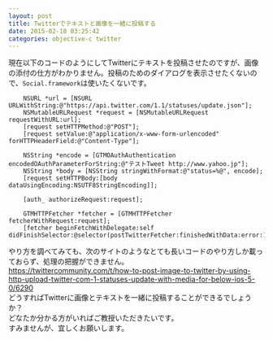 ```yaml
---
layout: post
title: Twitterでテキストと画像を一緒に投稿する
date: 2015-02-18 03:25:42
categories: objective-c twitter
---
```

<p>現在以下のコードのようにしてTwitterにテキストを投稿させたのですが、画像の添付の仕方がわかりません。投稿のためのダイアログを表示させたくないので、<code>Social.framework</code>は使いたくないです。</p>

<pre><code>    NSURL *url = [NSURL URLWithString:@"https://api.twitter.com/1.1/statuses/update.json"];
    NSMutableURLRequest *request = [NSMutableURLRequest requestWithURL:url];
    [request setHTTPMethod:@"POST"];
    [request setValue:@"application/x-www-form-urlencoded" forHTTPHeaderField:@"Content-Type"];

    NSString *encode = [GTMOAuthAuthentication encodedOAuthParameterForString:@"テストTweet http://www.yahoo.jp"];
    NSString *body = [NSString stringWithFormat:@"status=%@", encode];
    [request setHTTPBody:[body dataUsingEncoding:NSUTF8StringEncoding]];

    [auth_ authorizeRequest:request];

    GTMHTTPFetcher *fetcher = [GTMHTTPFetcher fetcherWithRequest:request];
    [fetcher beginFetchWithDelegate:self didFinishSelector:@selector(postTwitterFetcher:finishedWithData:error:)];
</code></pre>

<p>やり方を調べてみても、次のサイトのようなとても長いコードのやり方しか載っておらず、処理の把握ができません。<br>
<a href="https://twittercommunity.com/t/how-to-post-image-to-twitter-by-using-http-upload-twitter-com-1-statuses-update-with-media-for-below-ios-5-0/6290" rel="nofollow">https://twittercommunity.com/t/how-to-post-image-to-twitter-by-using-http-upload-twitter-com-1-statuses-update-with-media-for-below-ios-5-0/6290</a> <br>
どうすればTwitterに画像とテキストを一緒に投稿することができるでしょうか？<br>
どなたか分かる方がいればご教授いただきたいです。<br>
すみませんが、宜しくお願いします。</p>

